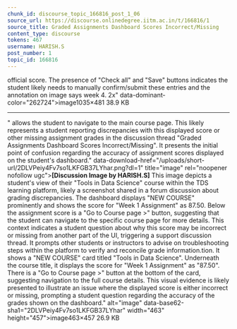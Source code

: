 ```yaml
---
chunk_id: discourse_topic_166816_post_1_06
source_url: https://discourse.onlinedegree.iitm.ac.in/t/166816/1
source_title: Graded Assignments Dashboard Scores Incorrect/Missing
content_type: discourse
tokens: 467
username: HARISH.S
post_number: 1
topic_id: 166816
---
```


 official score. The presence of "Check all" and "Save" buttons indicates the student likely needs to manually confirm/submit these entries and the annotation on image says week 4. 2x" data-dominant-color="262724">image1035×481 38.9 KB

---

" allows the student to navigate to the main course page. This likely represents a student reporting discrepancies with this displayed score or other missing assignment grades in the discussion thread "Graded Assignments Dashboard Scores Incorrect/Missing". It presents the initial point of confusion regarding the accuracy of assignment scores displayed on the student's dashboard." data-download-href="/uploads/short-url/2DLVPeiy4Fv7so1LKFGB37LYhar.png?dl=1" title="image" rel="noopener nofollow ugc">**[Discussion Image by HARISH.S]** This image depicts a student's view of their "Tools in Data Science" course within the TDS learning platform, likely a screenshot shared in a forum discussion about grading discrepancies. The dashboard displays "NEW COURSE" prominently and shows the score for "Week 1 Assignment" as 87.50. Below the assignment score is a "Go to Course page >" button, suggesting that the student can navigate to the specific course page for more details. This context indicates a student question about why this score may be incorrect or missing from another part of the UI, triggering a support discussion thread. It prompts other students or instructors to advise on troubleshooting steps within the platform to verify and reconcile grade information.tion. It shows a "NEW COURSE" card titled "Tools in Data Science". Underneath the course title, it displays the score for "Week 1 Assignment" as "87.50". There is a "Go to Course page >" button at the bottom of the card, suggesting navigation to the full course details. This visual evidence is likely presented to illustrate an issue where the displayed score is either incorrect or missing, prompting a student question regarding the accuracy of the grades shown on the dashboard." alt="image" data-base62-sha1="2DLVPeiy4Fv7so1LKFGB37LYhar" width="463" height="457">image463×457 26.9 KB
